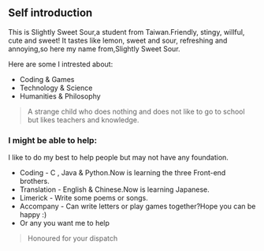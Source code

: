 ## Self introduction

This is Slightly Sweet Sour,a student from Taiwan.Friendly, stingy, willful, cute and sweet!
It tastes like lemon, sweet and sour, refreshing and annoying,so here my name from,Slightly Sweet Sour.

Here are some I intrested about:
  - Coding & Games
  - Technology & Science
  - Humanities & Philosophy

> A strange child who does nothing and does not like to go to school but likes teachers and knowledge.


### I might be able to help:
I like to do my best to help people but may not have any foundation.

* Coding - C , Java & Python.Now is learning the three Front-end brothers.
* Translation - English & Chinese.Now is learning Japanese.
* Limerick - Write some poems or songs.
* Accompany - Can write letters or play games together?Hope you can be happy :)
* Or any you want me to help
>Honoured for your dispatch
